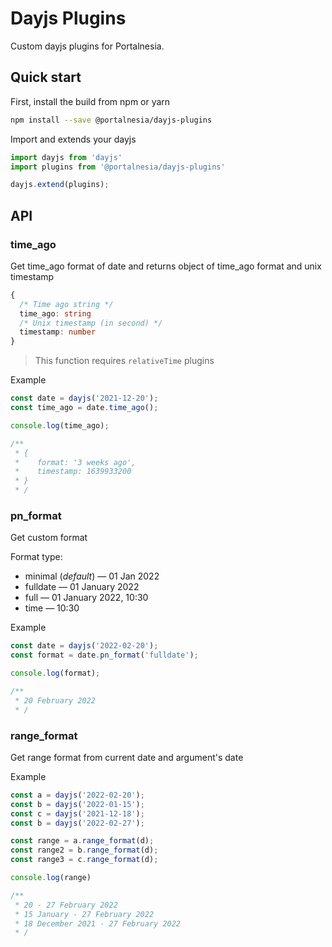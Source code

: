 # Dayjs Plugins

Custom dayjs plugins for Portalnesia.

## Quick start

First, install the build from npm or yarn

```bash 
npm install --save @portalnesia/dayjs-plugins
```

Import and extends your dayjs

```js
import dayjs from 'dayjs'
import plugins from '@portalnesia/dayjs-plugins'

dayjs.extend(plugins);
```

## API

### time_ago

Get time_ago format of date and returns object of time_ago format and unix timestamp

```ts
{
  /* Time ago string */
  time_ago: string
  /* Unix timestamp (in second) */
  timestamp: number
}
```

> This function requires `relativeTime` plugins

Example

```js
const date = dayjs('2021-12-20');
const time_ago = date.time_ago();

console.log(time_ago);

/**
 * {
 *    format: '3 weeks ago',
 *    timestamp: 1639933200 
 * }
 * /
```

### pn_format

Get custom format

Format type:

- minimal (*default*) &mdash; 01 Jan 2022
- fulldate &mdash; 01 January 2022
- full &mdash; 01 January 2022, 10:30
- time  &mdash; 10:30

Example

```js
const date = dayjs('2022-02-20');
const format = date.pn_format('fulldate');

console.log(format);

/**
 * 20 February 2022
 * /
```

### range_format

Get range format from current date and argument's date

Example

```js
const a = dayjs('2022-02-20');
const b = dayjs('2022-01-15');
const c = dayjs('2021-12-18');
const b = dayjs('2022-02-27');

const range = a.range_format(d);
const range2 = b.range_format(d);
const range3 = c.range_format(d);

console.log(range)

/**
 * 20 - 27 February 2022
 * 15 January - 27 February 2022
 * 18 December 2021 - 27 February 2022
 * /
```